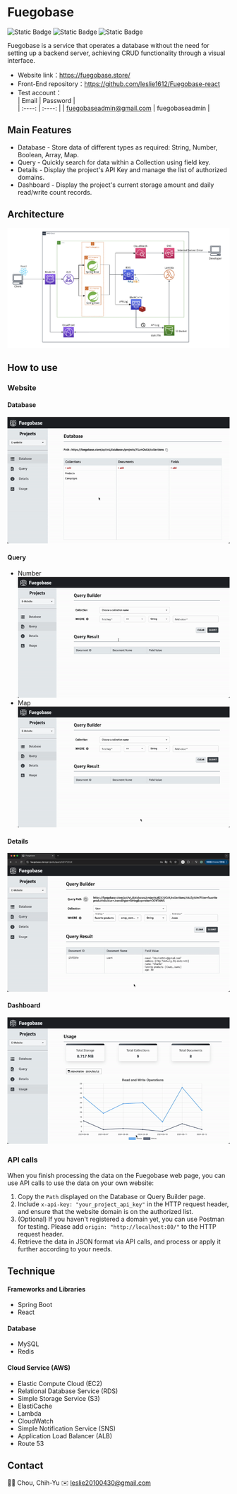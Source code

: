 # Fuegobase
![Static Badge](https://img.shields.io/badge/aws-service-grey?logo=amazonwebservices&color=orange) ![Static Badge](https://img.shields.io/badge/Backend-SpringBoot-grey?logo=springboot&color=green) 
![Static Badge](https://img.shields.io/badge/Frontend-React-grey?logo=react&color=1b81a6)

Fuegobase is a service that operates a database without the need for setting up a backend server, achieving CRUD functionality through a visual interface.  

- Website link：https://fuegobase.store/      
- Front-End repository：https://github.com/leslie1612/Fuegobase-react     
- Test account：       
	|  Email  |  Password  |  
	|  :----: |  :----:  | 
	|  fuegobaseadmin@gmail.com  |  fuegobaseadmin  |  



## Main Features
- Database - Store data of different types as required: String, Number, Boolean, Array, Map.
- Query - Quickly search for data within a Collection using field key.
- Details - Display the project's API Key and manage the list of authorized domains.
- Dashboard - Display the project's current storage amount and daily read/write count records.

## Architecture
![image](https://github.com/leslie1612/Fuegobase/blob/main/assets/fuegobase-infrastructure.png)

## How to use
### Website 
#### Database   
![image](https://github.com/leslie1612/Fuegobase/blob/main/assets/fuegobase-database-converter.gif)   	  
#### Query    
- Number     
	![image](https://github.com/leslie1612/Fuegobase/blob/main/assets/fuegobase-query-number-converter.gif)    
- Map    
	![image](https://github.com/leslie1612/Fuegobase/blob/main/assets/fuegobase-query-map-converter.gif)    
#### Details    
![image](https://github.com/leslie1612/Fuegobase/blob/main/assets/fuegobase-details-converter.gif)     
#### Dashboard     
![image](https://github.com/leslie1612/Fuegobase/blob/main/assets/fuegobase-date-pick-converter.gif)     

### API calls
When you finish processing the data on the Fuegobase web page, you can use API calls to use the data on your own website:
1. Copy the `Path` displayed on the Database or Query Builder page.
2. Include `x-api-key: "your_project_api_key"` in the HTTP request header, and ensure that the website domain is on the authorized list.
3. (Optional) If you haven't registered a domain yet, you can use Postman for testing. Please add `origin: "http://localhost:80/"` to the HTTP request header.
4. Retrieve the data in JSON format via API calls, and process or apply it further according to your needs.


## Technique
#### Frameworks and Libraries
- Spring Boot
- React
#### Database 
- MySQL
- Redis
#### Cloud Service (AWS)
- Elastic Compute Cloud (EC2)
- Relational Database Service (RDS)
- Simple Storage Service (S3)
- ElastiCache
- Lambda
- CloudWatch
- Simple Notification Service (SNS)
- Application Load Balancer (ALB)
- Route 53

## Contact
🧑‍💻 Chou, Chih-Yu
✉️ leslie20100430@gmail.com
